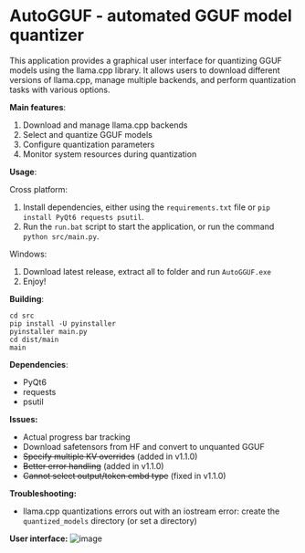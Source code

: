 # AutoGGUF - automated GGUF model quantizer

This application provides a graphical user interface for quantizing GGUF models
using the llama.cpp library. It allows users to download different versions of
llama.cpp, manage multiple backends, and perform quantization tasks with various
options.

**Main features**:
1. Download and manage llama.cpp backends
2. Select and quantize GGUF models
3. Configure quantization parameters
4. Monitor system resources during quantization

**Usage**:

Cross platform:
  1. Install dependencies, either using the `requirements.txt` file or `pip install PyQt6 requests psutil`.
  2. Run the `run.bat` script to start the application, or run the command `python src/main.py`.

Windows:
  1. Download latest release, extract all to folder and run `AutoGGUF.exe`
  2. Enjoy!

**Building**:
```
cd src
pip install -U pyinstaller
pyinstaller main.py
cd dist/main
main
```

**Dependencies**:
- PyQt6
- requests
- psutil

**Issues:**
- Actual progress bar tracking
- Download safetensors from HF and convert to unquanted GGUF
- ~~Specify multiple KV overrides~~ (added in v1.1.0)
- ~~Better error handling~~ (added in v1.1.0)
- ~~Cannot select output/token embd type~~ (fixed in v1.1.0)

**Troubleshooting:**
- llama.cpp quantizations errors out with an iostream error: create the `quantized_models` directory (or set a directory)

**User interface:**
![image](https://github.com/user-attachments/assets/b1b58cba-4314-479d-a1d8-21ca0b5a8935)
